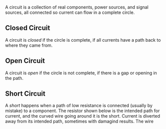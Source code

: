 A circuit is a collection of real components, power sources, and signal  sources, all connected so current can flow in a complete circle.
## Closed Circuit
A circuit is *closed* if the circle is complete, if all currents have a path back to where they came from.
## Open Circuit
A circuit is *open* if the circle is not complete, if there is a gap or opening in the path.
## Short Circuit
A *short* happens when a path of low resistance is connected (usually by mistake) to a component. The resistor shown below is the intended path for current, and the curved wire going around it is the short. Current is diverted away from its  intended path, sometimes with damagind results. The wire